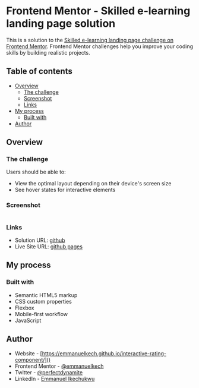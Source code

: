 # Frontend Mentor - Skilled e-learning landing page solution

This is a solution to the [Skilled e-learning landing page challenge on Frontend Mentor](https://www.frontendmentor.io/challenges/skilled-elearning-landing-page-S1ObDrZ8q). Frontend Mentor challenges help you improve your coding skills by building realistic projects.

## Table of contents

- [Overview](#overview)
  - [The challenge](#the-challenge)
  - [Screenshot](#screenshot)
  - [Links](#links)
- [My process](#my-process)
  - [Built with](#built-with)
- [Author](#author)


## Overview

### The challenge

Users should be able to:

- View the optimal layout depending on their device's screen size
- See hover states for interactive elements

### Screenshot

![]()


### Links

- Solution URL: [github]()
- Live Site URL: [github pages]()

## My process

### Built with

- Semantic HTML5 markup
- CSS custom properties
- Flexbox
- Mobile-first workflow
- JavaScript


## Author

- Website - [https://emmanuelkech.github.io/interactive-rating-component/]()
- Frontend Mentor - [@emmanuelkech](https://www.frontendmentor.io/profile/emmanuelkech)
- Twitter - [@perfectdynamite](https://www.twitter.com/perfectdynamite)
- LinkedIn - [Emmanuel Ikechukwu](https://www.linkedin.com/in/emmanuel-ikechukwu-018032b4/)


